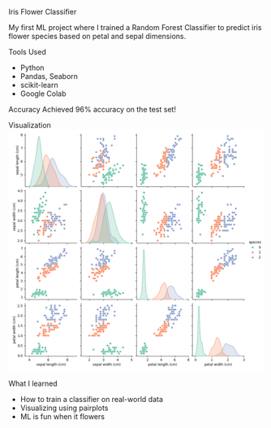 Iris Flower Classifier

My first ML project where I trained a Random Forest Classifier to predict iris flower species based on petal and sepal dimensions.

 Tools Used
- Python
- Pandas, Seaborn
- scikit-learn
- Google Colab

Accuracy
Achieved 96% accuracy on the test set!

 Visualization
![Pairplot](pairplot.png)

What I learned
- How to train a classifier on real-world data
- Visualizing using pairplots
- ML is fun when it flowers 
